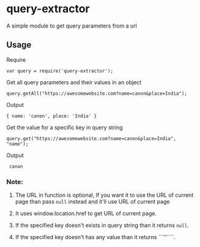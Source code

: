 # query-extractor
A simple module to get query parameters from a url

## Usage

Require

    var query = require('query-extractor');

Get all query parameters and their values in an object 

    query.getAll("https://awesomewebsite.com?name=canon&place=India");
    
Output
   
    { name: 'canon', place: 'India' }
    
Get the value for a specific key in query string

    query.get("https://awesomewebsite.com?name=canon&place=India", "name");
 
 Output
 
     canon
     
     
### Note: 

1. The URL in function is optional, If you want it to use the URL of current page than pass ```null``` instead and it'll use URL of current page

2. It uses window.location.href to get URL of current page. 


3. If the specified key doesn't exists in query string than it returns ```null```.

4. If the specified key doesn't has any value than it returns ```''````.
